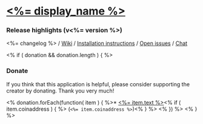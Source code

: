 [<%= display_name %>](<%= homepage %>)
===

### Release highlights (v<%= version %>)

<%= changelog %> / [Wiki](https://github.com/streamlink/streamlink-twitch-gui/wiki) / [Installation instructions](https://github.com/streamlink/streamlink-twitch-gui/wiki/Installation) / [Open issues](https://github.com/streamlink/streamlink-twitch-gui/issues) / [Chat](https://gitter.com/streamlink/streamlink-twitch-gui)

<% if ( donation && donation.length ) { %>
### Donate

If you think that this application is helpful, please consider supporting the creator by donating.
Thank you very much!

<% donation.forEach(function( item ) { %>* [<%= item.text %>](<%= item.url %>)<% if ( item.coinaddress ) { %> (`<%= item.coinaddress %>`)<% } %>
<% }) %>
<% } %>
